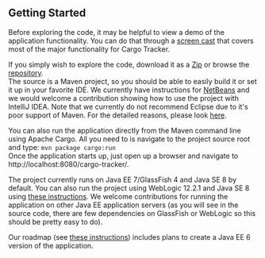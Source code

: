 ## Getting Started
Before exploring the code, it may be helpful to view a demo of the application functionality. You can do that through a [screen cast](http://git.delabassee.com/ct/demo.html) that covers most of the major functionality for Cargo Tracker.  

If you simply wish to explore the code, download it as a [Zip](https://cargotracker.java.net/#resources) or browse the [repository](https://github.com/J3E/cargo-tracker).  
The source is a Maven project, so you should be able to easily build it or set it up in your favorite IDE. We currently have instructions for [NetBeans](http://git.delabassee.com/ct/NetBeansHowTo.html) and we would welcome a contribution showing how to use the project with IntelliJ IDEA. Note that we currently do not recommend Eclipse due to it's poor support of Maven. For the detailed reasons, please look [here](https://java.net/jira/browse/CARGOTRACKER-76).  

You can also run the application directly from the Maven command line using Apache Cargo. All you need to is navigate to the project source root and type: ``mvn package cargo:run``  
Once the application starts up, just open up a browser and navigate to http://localhost:8080/cargo-tracker/.  

The project currently runs on Java EE 7/GlassFish 4 and Java SE 8 by default. You can also run the project using WebLogic 12.2.1 and Java SE 8 using [these instructions](http://git.delabassee.com/ct/WlsHowTo.html). We welcome contributions for running the application on other Java EE application servers (as you will see in the source code, there are few dependencies on GlassFish or WebLogic so this should be pretty easy to do).  

Our roadmap (see [these instructions](http://java.net/jira/browse/CARGOTRACKER)) includes plans to create a Java EE 6 version of the application.
